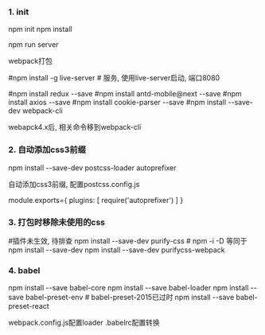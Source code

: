 ### 1. init

  npm init
  npm install

  npm run server

  webpack打包

  #npm install -g live-server # 服务, 使用live-server启动, 端口8080

  #npm install redux --save
  #npm install antd-mobile@next --save
  #npm install axios --save
  #npm install cookie-parser --save
  #npm install --save-dev webpack-cli

  webapck4.x后, 相关命令移到webpack-cli

### 2. 自动添加css3前缀

  npm install --save-dev postcss-loader autoprefixer 

  自动添加css3前缀, 配置postcss.config.js

  module.exports={
    plugins: [
        require('autoprefixer')
    ]
  }

### 3. 打包时移除未使用的css

  #插件未生效, 待排查
  npm install --save-dev purify-css    # npm -i -D 等同于npm install --save-dev
  npm install --save-dev purifycss-webpack

### 4. babel
  
  npm install --save babel-core 
  npm install --save babel-loader 
  npm install --save babel-preset-env # babel-preset-2015已过时
  npm install --save babel-preset-react

  webpack.config.js配置loader
  .babelrc配置转换




  